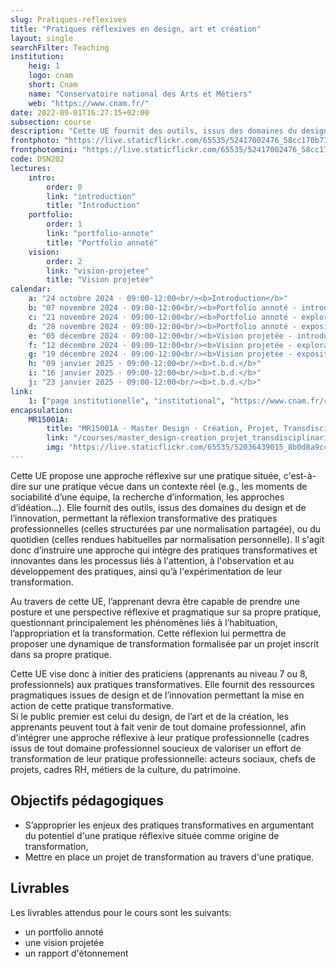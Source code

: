 ```yaml
---
slug: Pratiques-reflexives
title: "Pratiques réflexives en design, art et création"
layout: single
searchFilter: Teaching
institution:
    heig: 1
    logo: cnam
    short: Cnam
    name: "Conservatoire national des Arts et Métiers"
    web: "https://www.cnam.fr/"
date: 2022-09-01T16:27:15+02:00
subsection: course
description: "Cette UE fournit des outils, issus des domaines du design et de l’innovation, permettant la réflexion transformative des pratiques professionnelles (celles structurées par une normalisation partagée), ou du quotidien (celles rendues habituelles par normalisation personnelle)."
frontphoto: "https://live.staticflickr.com/65535/52417002476_58cc170b71.jpg"
frontphotomini: "https://live.staticflickr.com/65535/52417002476_58cc170b71_q.jpg"
code: DSN202
lectures:
    intro:
        order: 0
        link: "introduction"
        title: "Introduction"
    portfolio:
        order: 1
        link: "portfolio-annote"
        title: "Portfolio annoté"
    vision:
        order: 2
        link: "vision-projetee"
        title: "Vision projetée"
calendar:
    a: "24 octobre 2024 · 09:00-12:00<br/><b>Introduction</b>"
    b: "07 novembre 2024 · 09:00-12:00<br/><b>Portfolio annoté - introduction</b>"
    c: "21 novembre 2024 · 09:00-12:00<br/><b>Portfolio annoté - exploration</b>"
    d: "28 novembre 2024 · 09:00-12:00<br/><b>Portfolio annoté - exposition</b>"
    e: "05 décembre 2024 · 09:00-12:00<br/><b>Vision projetée - introduction</b>"
    f: "12 décembre 2024 · 09:00-12:00<br/><b>Vision projetée - exploration</b>"
    g: "19 décembre 2024 · 09:00-12:00<br/><b>Vision projetée - exposition</b>"
    h: "09 janvier 2025 · 09:00-12:00<br/><b>t.b.d.</b>"
    i: "16 janvier 2025 · 09:00-12:00<br/><b>t.b.d.</b>"
    j: "23 janvier 2025 · 09:00-12:00<br/><b>t.b.d.</b>"
link:
    1: ["page institutionelle", "institutional", "https://www.cnam.fr/rechercher-par-discipline/pratiques-reflexives-en-design-art-et-creation-1338282.kjsp"]
encapsulation:
    MR15001A: 
        title: "MR15001A · Master Design · Création, Projet, Transdisciplinarité"
        link: "/courses/master_design-creation_projet_transdisciplinarite/"
        img: "https://live.staticflickr.com/65535/52036439015_8b0d8a9ccd_m.jpg"
---
```


Cette UE propose une approche réflexive sur une pratique située, c'est-à-dire sur une pratique vécue dans un contexte réel (e.g., les moments de sociabilité d’une équipe, la recherche d’information, les approches d’idéation…). Elle fournit des outils, issus des domaines du design et de l’innovation, permettant la réflexion transformative des pratiques professionnelles (celles structurées par une normalisation partagée), ou du quotidien (celles rendues habituelles par normalisation personnelle). Il s'agit donc d’instruire une approche qui intègre des pratiques transformatives et innovantes dans les processus liés à l'attention, à l'observation et au développement des pratiques, ainsi qu’à l'expérimentation de leur transformation.

Au travers de cette UE, l’apprenant devra être capable de prendre une posture et une perspective réflexive et pragmatique sur sa propre pratique, questionnant principalement les phénomènes liés à l’habituation, l’appropriation et la transformation. Cette réflexion lui permettra de proposer une dynamique de transformation formalisée par un projet inscrit dans sa propre pratique.

Cette UE vise donc à initier des praticiens (apprenants au niveau 7 ou 8, professionnels) aux pratiques transformatives. Elle fournit des ressources pragmatiques issues de design et de l’innovation permettant la mise en action de cette pratique transformative.  
Si le public premier est celui du design, de l’art et de la création, les apprenants peuvent tout à fait venir de tout domaine professionnel, afin d’intégrer une approche réflexive à leur pratique professionnelle (cadres issus de tout domaine professionnel soucieux de valoriser un effort de transformation de leur pratique professionnelle: acteurs sociaux, chefs de projets, cadres RH, métiers de la culture, du patrimoine.

## Objectifs pédagogiques

- S’approprier les enjeux des pratiques transformatives en argumentant du potentiel d'une pratique réflexive située comme origine de transformation,
- Mettre en place un projet de transformation au travers d'une pratique.

## Livrables

Les livrables attendus pour le cours sont les suivants:

- un portfolio annoté
- une vision projetée
- un rapport d'étonnement